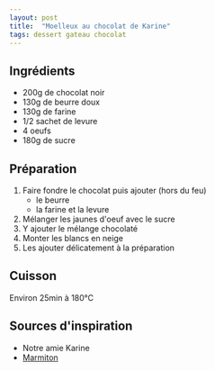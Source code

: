 ```yaml
---
layout: post
title:  "Moelleux au chocolat de Karine"
tags: dessert gateau chocolat
---
```


## Ingrédients

* 200g de chocolat noir
* 130g de beurre doux
* 130g de farine
* 1/2 sachet de levure
* 4 oeufs
* 180g de sucre

## Préparation

1. Faire fondre le chocolat puis ajouter (hors du feu)
   * le beurre
   * la farine et la levure
1. Mélanger les jaunes d'oeuf avec le sucre
1. Y ajouter le mélange chocolaté
1. Monter les blancs en neige
1. Les ajouter délicatement à la préparation

## Cuisson

Environ 25min à 180°C

## Sources d'inspiration

* Notre amie Karine
* [Marmiton](http://www.marmiton.org/recettes/recette_veritable-moelleux-au-chocolat_12825.aspx)
